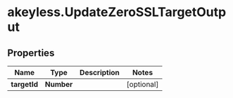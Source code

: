 # akeyless.UpdateZeroSSLTargetOutput

## Properties

Name | Type | Description | Notes
------------ | ------------- | ------------- | -------------
**targetId** | **Number** |  | [optional] 


